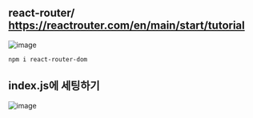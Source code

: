 ## react-router/ https://reactrouter.com/en/main/start/tutorial

![image](https://github.com/Parksejin412/react_memo/assets/129017065/c5ae46c8-6c3f-465c-bca5-1c3d891731da)
    
    npm i react-router-dom

## index.js에 세팅하기

![image](https://github.com/Parksejin412/react_memo/assets/129017065/7d2381e1-2410-4162-be9c-9cf8ba8c45e6)
